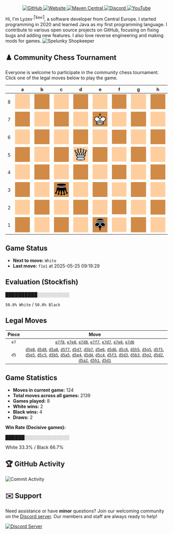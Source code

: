 <div align="center">
    <a href="https://github.com/Lyzev">
        <img src="https://wsrv.nl/?url=https://cdn.jsdelivr.net/npm/@intergrav/devins-badges@3.2.0/assets/cozy-minimal/available/github_vector.svg&w=64&h=64" alt="GitHub">
    </a>
    <a href="https://lyzev.dev">
        <img src="https://wsrv.nl/?url=https://cdn.jsdelivr.net/npm/@intergrav/devins-badges@3.2.0/assets/cozy-minimal/documentation/website_vector.svg&w=64&h=64" alt="Website">
    </a>
    <a href="https://central.sonatype.com/namespace/dev.lyzev.api">
        <img src="https://wsrv.nl/?url=https://cdn.jsdelivr.net/npm/@intergrav/devins-badges@3.2.0/assets/cozy-minimal/available/maven-central_vector.svg&w=64&h=64" alt="Maven Central">
    </a>
    <a href="https://lyzev.dev/discord">
        <img src="https://wsrv.nl/?url=https://cdn.jsdelivr.net/npm/@intergrav/devins-badges@3/assets/cozy-minimal/social/discord-plural_vector.svg&w=64&h=64" alt="Discord">
    </a>
    <a href="https://www.youtube.com/@lyzev">
        <img src="https://wsrv.nl/?url=https://cdn.jsdelivr.net/npm/@intergrav/devins-badges@3.2.0/assets/cozy-minimal/social/youtube-singular_vector.svg&w=64&h=64" alt="YouTube">
    </a>
</div>

[//]: # (23, 08 Mon 2021, 20:00:00)

Hi, I'm Lyzev <sup>⎡Бен⎤</sup>, a software developer from Central Europe. I started programming in 2020 and learned Java as my first programming language. I contribute to various open source projects on GitHub, focusing on fixing bugs and adding new features. I also love reverse engineering and making mods for games. ![Spelunky Shopkeeper](https://static.wikia.nocookie.net/spelunky/images/c/cd/Shopkeeper_HD.png/revision/latest/scale-to-height-down/18)

## :chess_pawn: Community Chess Tournament

Everyone is welcome to participate in the community chess tournament.
Click one of the legal moves below to play the game.

|   | a | b | c | d | e | f | g | h |
|---|---|---|---|---|---|---|---|---|
| 8 | [![Square](chess/assets/img/light/square.svg)](https://github.com/Lyzev/Lyzev/issues/new?title=chess%7Cd5a8&body=Click+%27Create%27+to+submit+this+move.) | ![Square](chess/assets/img/dark/square.svg) | ![Square](chess/assets/img/light/square.svg) | ![Square](chess/assets/img/dark/square.svg) | [![Square](chess/assets/img/light/square.svg)](https://github.com/Lyzev/Lyzev/issues/new?title=chess%7Ce7e8&body=Click+%27Create%27+to+submit+this+move.) | [![Square](chess/assets/img/dark/square.svg)](https://github.com/Lyzev/Lyzev/issues/new?title=chess%7Ce7f8&body=Click+%27Create%27+to+submit+this+move.) | [![Square](chess/assets/img/light/square.svg)](https://github.com/Lyzev/Lyzev/issues/new?title=chess%7Cd5g8&body=Click+%27Create%27+to+submit+this+move.) | ![Square](chess/assets/img/dark/square.svg) |
| 7 | ![Square](chess/assets/img/dark/square.svg) | [![Square](chess/assets/img/light/square.svg)](https://github.com/Lyzev/Lyzev/issues/new?title=chess%7Cd5b7&body=Click+%27Create%27+to+submit+this+move.) | ![Square](chess/assets/img/dark/square.svg) | ![Square](chess/assets/img/light/square.svg) | ![K](chess/assets/img/dark/white/up/king.svg) | ![Square](chess/assets/img/light/square.svg) | ![Square](chess/assets/img/dark/square.svg) | ![Square](chess/assets/img/light/square.svg) |
| 6 | ![Square](chess/assets/img/light/square.svg) | ![Square](chess/assets/img/dark/square.svg) | [![Square](chess/assets/img/light/square.svg)](https://github.com/Lyzev/Lyzev/issues/new?title=chess%7Cd5c6&body=Click+%27Create%27+to+submit+this+move.) | ![Square](chess/assets/img/dark/square.svg) | ![Square](chess/assets/img/light/square.svg) | ![Square](chess/assets/img/dark/square.svg) | ![Square](chess/assets/img/light/square.svg) | ![Square](chess/assets/img/dark/square.svg) |
| 5 | [![Square](chess/assets/img/dark/square.svg)](https://github.com/Lyzev/Lyzev/issues/new?title=chess%7Cd5a5&body=Click+%27Create%27+to+submit+this+move.) | [![Square](chess/assets/img/light/square.svg)](https://github.com/Lyzev/Lyzev/issues/new?title=chess%7Cd5b5&body=Click+%27Create%27+to+submit+this+move.) | [![Square](chess/assets/img/dark/square.svg)](https://github.com/Lyzev/Lyzev/issues/new?title=chess%7Cd5c5&body=Click+%27Create%27+to+submit+this+move.) | ![Q](chess/assets/img/light/white/up/queen.svg) | [![Square](chess/assets/img/dark/square.svg)](https://github.com/Lyzev/Lyzev/issues/new?title=chess%7Cd5e5&body=Click+%27Create%27+to+submit+this+move.) | [![Square](chess/assets/img/light/square.svg)](https://github.com/Lyzev/Lyzev/issues/new?title=chess%7Cd5f5&body=Click+%27Create%27+to+submit+this+move.) | [![Square](chess/assets/img/dark/square.svg)](https://github.com/Lyzev/Lyzev/issues/new?title=chess%7Cd5g5&body=Click+%27Create%27+to+submit+this+move.) | [![Square](chess/assets/img/light/square.svg)](https://github.com/Lyzev/Lyzev/issues/new?title=chess%7Cd5h5&body=Click+%27Create%27+to+submit+this+move.) |
| 4 | ![Square](chess/assets/img/light/square.svg) | ![Square](chess/assets/img/dark/square.svg) | [![Square](chess/assets/img/light/square.svg)](https://github.com/Lyzev/Lyzev/issues/new?title=chess%7Cd5c4&body=Click+%27Create%27+to+submit+this+move.) | [![Square](chess/assets/img/dark/square.svg)](https://github.com/Lyzev/Lyzev/issues/new?title=chess%7Cd5d4&body=Click+%27Create%27+to+submit+this+move.) | [![Square](chess/assets/img/light/square.svg)](https://github.com/Lyzev/Lyzev/issues/new?title=chess%7Cd5e4&body=Click+%27Create%27+to+submit+this+move.) | ![Square](chess/assets/img/dark/square.svg) | ![Square](chess/assets/img/light/square.svg) | ![Square](chess/assets/img/dark/square.svg) |
| 3 | ![Square](chess/assets/img/dark/square.svg) | [![Square](chess/assets/img/light/square.svg)](https://github.com/Lyzev/Lyzev/issues/new?title=chess%7Cd5b3&body=Click+%27Create%27+to+submit+this+move.) | ![q](chess/assets/img/dark/black/down/queen.svg) | [![Square](chess/assets/img/light/square.svg)](https://github.com/Lyzev/Lyzev/issues/new?title=chess%7Cd5d3&body=Click+%27Create%27+to+submit+this+move.) | ![Square](chess/assets/img/dark/square.svg) | [![Square](chess/assets/img/light/square.svg)](https://github.com/Lyzev/Lyzev/issues/new?title=chess%7Cd5f3&body=Click+%27Create%27+to+submit+this+move.) | ![Square](chess/assets/img/dark/square.svg) | ![Square](chess/assets/img/light/square.svg) |
| 2 | [![Square](chess/assets/img/light/square.svg)](https://github.com/Lyzev/Lyzev/issues/new?title=chess%7Cd5a2&body=Click+%27Create%27+to+submit+this+move.) | ![Square](chess/assets/img/dark/square.svg) | ![Square](chess/assets/img/light/square.svg) | [![Square](chess/assets/img/dark/square.svg)](https://github.com/Lyzev/Lyzev/issues/new?title=chess%7Cd5d2&body=Click+%27Create%27+to+submit+this+move.) | ![Square](chess/assets/img/light/square.svg) | ![Square](chess/assets/img/dark/square.svg) | [![Square](chess/assets/img/light/square.svg)](https://github.com/Lyzev/Lyzev/issues/new?title=chess%7Cd5g2&body=Click+%27Create%27+to+submit+this+move.) | ![Square](chess/assets/img/dark/square.svg) |
| 1 | ![Square](chess/assets/img/dark/square.svg) | ![Square](chess/assets/img/light/square.svg) | ![Square](chess/assets/img/dark/square.svg) | [![Square](chess/assets/img/light/square.svg)](https://github.com/Lyzev/Lyzev/issues/new?title=chess%7Cd5d1&body=Click+%27Create%27+to+submit+this+move.) | ![k](chess/assets/img/dark/black/down/king.svg) | ![Square](chess/assets/img/light/square.svg) | ![Square](chess/assets/img/dark/square.svg) | [![Square](chess/assets/img/light/square.svg)](https://github.com/Lyzev/Lyzev/issues/new?title=chess%7Cd5h1&body=Click+%27Create%27+to+submit+this+move.) |

## Game Status

- **Next to move:** `White`
- **Last move:** `f1e1` at 2025-05-25 09:19:29

## Evaluation (Stockfish)

██████████░░░░░░░░░░

`50.0% White` / `50.0% Black`

## Legal Moves

| **Piece** | **Move** |
|:---------:|:--------:|
| `e7` | [`e7f8`](https://github.com/Lyzev/Lyzev/issues/new?title=chess%7Ce7f8&body=Click+%27Create%27+to+submit+this+move.), [`e7e8`](https://github.com/Lyzev/Lyzev/issues/new?title=chess%7Ce7e8&body=Click+%27Create%27+to+submit+this+move.), [`e7d8`](https://github.com/Lyzev/Lyzev/issues/new?title=chess%7Ce7d8&body=Click+%27Create%27+to+submit+this+move.), [`e7f7`](https://github.com/Lyzev/Lyzev/issues/new?title=chess%7Ce7f7&body=Click+%27Create%27+to+submit+this+move.), [`e7d7`](https://github.com/Lyzev/Lyzev/issues/new?title=chess%7Ce7d7&body=Click+%27Create%27+to+submit+this+move.), [`e7e6`](https://github.com/Lyzev/Lyzev/issues/new?title=chess%7Ce7e6&body=Click+%27Create%27+to+submit+this+move.), [`e7d6`](https://github.com/Lyzev/Lyzev/issues/new?title=chess%7Ce7d6&body=Click+%27Create%27+to+submit+this+move.) |
| `d5` | [`d5g8`](https://github.com/Lyzev/Lyzev/issues/new?title=chess%7Cd5g8&body=Click+%27Create%27+to+submit+this+move.), [`d5d8`](https://github.com/Lyzev/Lyzev/issues/new?title=chess%7Cd5d8&body=Click+%27Create%27+to+submit+this+move.), [`d5a8`](https://github.com/Lyzev/Lyzev/issues/new?title=chess%7Cd5a8&body=Click+%27Create%27+to+submit+this+move.), [`d5f7`](https://github.com/Lyzev/Lyzev/issues/new?title=chess%7Cd5f7&body=Click+%27Create%27+to+submit+this+move.), [`d5d7`](https://github.com/Lyzev/Lyzev/issues/new?title=chess%7Cd5d7&body=Click+%27Create%27+to+submit+this+move.), [`d5b7`](https://github.com/Lyzev/Lyzev/issues/new?title=chess%7Cd5b7&body=Click+%27Create%27+to+submit+this+move.), [`d5e6`](https://github.com/Lyzev/Lyzev/issues/new?title=chess%7Cd5e6&body=Click+%27Create%27+to+submit+this+move.), [`d5d6`](https://github.com/Lyzev/Lyzev/issues/new?title=chess%7Cd5d6&body=Click+%27Create%27+to+submit+this+move.), [`d5c6`](https://github.com/Lyzev/Lyzev/issues/new?title=chess%7Cd5c6&body=Click+%27Create%27+to+submit+this+move.), [`d5h5`](https://github.com/Lyzev/Lyzev/issues/new?title=chess%7Cd5h5&body=Click+%27Create%27+to+submit+this+move.), [`d5g5`](https://github.com/Lyzev/Lyzev/issues/new?title=chess%7Cd5g5&body=Click+%27Create%27+to+submit+this+move.), [`d5f5`](https://github.com/Lyzev/Lyzev/issues/new?title=chess%7Cd5f5&body=Click+%27Create%27+to+submit+this+move.), [`d5e5`](https://github.com/Lyzev/Lyzev/issues/new?title=chess%7Cd5e5&body=Click+%27Create%27+to+submit+this+move.), [`d5c5`](https://github.com/Lyzev/Lyzev/issues/new?title=chess%7Cd5c5&body=Click+%27Create%27+to+submit+this+move.), [`d5b5`](https://github.com/Lyzev/Lyzev/issues/new?title=chess%7Cd5b5&body=Click+%27Create%27+to+submit+this+move.), [`d5a5`](https://github.com/Lyzev/Lyzev/issues/new?title=chess%7Cd5a5&body=Click+%27Create%27+to+submit+this+move.), [`d5e4`](https://github.com/Lyzev/Lyzev/issues/new?title=chess%7Cd5e4&body=Click+%27Create%27+to+submit+this+move.), [`d5d4`](https://github.com/Lyzev/Lyzev/issues/new?title=chess%7Cd5d4&body=Click+%27Create%27+to+submit+this+move.), [`d5c4`](https://github.com/Lyzev/Lyzev/issues/new?title=chess%7Cd5c4&body=Click+%27Create%27+to+submit+this+move.), [`d5f3`](https://github.com/Lyzev/Lyzev/issues/new?title=chess%7Cd5f3&body=Click+%27Create%27+to+submit+this+move.), [`d5d3`](https://github.com/Lyzev/Lyzev/issues/new?title=chess%7Cd5d3&body=Click+%27Create%27+to+submit+this+move.), [`d5b3`](https://github.com/Lyzev/Lyzev/issues/new?title=chess%7Cd5b3&body=Click+%27Create%27+to+submit+this+move.), [`d5g2`](https://github.com/Lyzev/Lyzev/issues/new?title=chess%7Cd5g2&body=Click+%27Create%27+to+submit+this+move.), [`d5d2`](https://github.com/Lyzev/Lyzev/issues/new?title=chess%7Cd5d2&body=Click+%27Create%27+to+submit+this+move.), [`d5a2`](https://github.com/Lyzev/Lyzev/issues/new?title=chess%7Cd5a2&body=Click+%27Create%27+to+submit+this+move.), [`d5h1`](https://github.com/Lyzev/Lyzev/issues/new?title=chess%7Cd5h1&body=Click+%27Create%27+to+submit+this+move.), [`d5d1`](https://github.com/Lyzev/Lyzev/issues/new?title=chess%7Cd5d1&body=Click+%27Create%27+to+submit+this+move.) |

## Game Statistics

- **Moves in current game:** 124
- **Total moves across all games:** 2139
- **Games played:** 8
- **White wins:** 2
- **Black wins:** 4
- **Draws:** 2

**Win Rate (Decisive games):**

██████░░░░░░░░░░░░░░

White 33.3% / Black 66.7%


## :trophy: GitHub Activity

![Commit Activity](https://lyzev.dev/assets/img/Lyzev.svg)

## :envelope: Support

Need assistance or have **minor** questions? Join our welcoming community on
the [Discord server](https://lyzev.dev/discord). Our members and staff are always ready to help!

[![Discord Server](https://cdn.jsdelivr.net/npm/@intergrav/devins-badges@3/assets/cozy/social/discord-plural_vector.svg)](https://lyzev.dev/discord)
